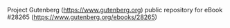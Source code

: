Project Gutenberg (https://www.gutenberg.org) public repository for eBook #28265 (https://www.gutenberg.org/ebooks/28265)
